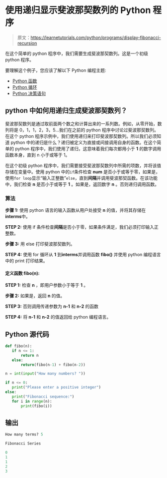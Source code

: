 # 使用递归显示斐波那契数列的 Python 程序

> 原文：<https://learnetutorials.com/python/programs/display-fibonacci-recursion>

在这个简单的 python 程序中，我们需要生成斐波那契数列。这是一个初级 python 程序。

要理解这个例子，您应该了解以下 Python 编程主题:

*   [Python 函数](../../python/python-functions-tutorials "Python Functions")
*   [Python 循环](../../python/python-loop-tutorials "loops in Python")
*   [Python 决策语句](../../python/decision-making-statements "Python decision making statements")

## python 中如何用递归生成斐波那契数列？

斐波那契数列是通过取前面两个数之和计算出来的一系列数。例如，从零开始，数列将是 0，1，1，2，3，5...我们在之前的 python 程序中讨论过斐波那契数列。在这个 python 程序示例中，我们使用递归来打印斐波那契数列。所以我们必须知道 python 中的递归是什么？递归被定义为直接或间接调用自身的函数。在这个简单的 python 程序中，我们使用了递归，这意味着我们每次都用小于 **1** 的数字调用函数本身，直到 n 小于或等于 1。

在这个初级 python 程序中，我们需要接受斐波那契数列中所需的项数，并将该值存储在变量中。使用 python 中的`if`条件检查 **num** 是否小于或等于零，如果是，使用`for loop`显示“输入正整数”`else`，直到**间隔**并调用斐波那契函数。在该功能中，我们检查 **n** 是否小于或等于 **1** 。如果是，返回数字 **n** 。否则递归调用函数。

### 算法

**步骤 1:** 使用 python 语言的输入函数从用户处接受 **n** 的值，并将其存储在**interms**中。

**STEP 2:** 使用 if 条件检查**间隔**是否小于零，如果条件满足，我们必须打印输入正整数。

**步骤 3:** 用 else 打印斐波那契数列。

**STEP 4:** 使用 for 循环从 **1** 到**interms**并调用函数 **fibo()** 并使用 python 编程语言中的 print 打印结果。

#### **定义函数 fibo(n):**

**STEP 1:** 检查 **n** ，即用户参数小于等于 **1** 。

**步骤 2:** 如果是，返回 **n** 的值。

**STEP 3:** 否则调用传递参数为 **n-1** 和 **n-2** 的函数

**STEP 4:** 将 **n-1** 和 **n-2** 的值返回给 python 编程语言。

## Python 源代码

```py
def fibo(n):  
   if n <= 1:  
       return n  
   else:  
       return(fibo(n-1) + fibo(n-2))  

n = int(input("How many numbers? "))  

if n <= 0:  
   print("Please enter a positive integer")  
else:  
   print("Fibonacci sequence:")  
   for i in range(n):  
       print(fibo(i)) 

```

## 输出

```py
How many terms? 5

Fibonacci Series

0
1
1
2
3
```